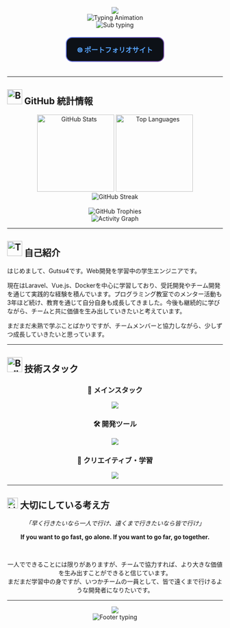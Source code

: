 <div align="center">

<!-- ヘッダーアニメーション -->
<picture>
  <source media="(prefers-color-scheme: dark)" srcset="https://capsule-render.vercel.app/api?type=waving&height=400&text=Yuya&fontSize=90&color=0:a855f7,50:06b6d4,100:8b5cf6&fontColor=ffffff&animation=twinkling&width=2400">
  <img src="https://capsule-render.vercel.app/api?type=waving&height=400&text=Yuya&fontSize=90&color=0:a855f7,50:06b6d4,100:8b5cf6&fontColor=ffffff&animation=twinkling&width=2400">
</picture>

<br>

<!-- メインタイピングアニメーション -->
<img src="https://readme-typing-svg.herokuapp.com?font=Fira+Code&size=22&duration=3000&pause=800&color=8B5CF6&center=true&vCenter=true&multiline=true&repeat=false&width=500&height=80&lines=🤝+共に学び%2C+共に成長するエンジニアへ;🚀+学びを力に+次の挑戦へ" alt="Typing Animation" />

<br>

<!-- サブタイピングアニメーション -->
<img src="https://readme-typing-svg.herokuapp.com?font=Fira+Code&size=14&duration=2000&pause=500&color=06B6D4&center=true&vCenter=true&width=500&lines=Laravel+•+Vue.js+•+Docker;教育と実務を通じて成長中;チームと支え合いながら成果をつくる" alt="Sub typing" />

<br>

<!-- ポートフォリオリンク -->
<div style="background: linear-gradient(135deg, #667eea 0%, #764ba2 100%); padding: 2px; border-radius: 15px; margin: 20px auto; display: inline-block;">
<div style="background: #0d1117; padding: 15px 25px; border-radius: 13px;">
<a href="https://infobeat.net" target="_blank" style="text-decoration: none;">
  <strong style="color: #58a6ff; font-size: 16px;">🌐 ポートフォリオサイト</strong>
</a>
</div>
</div>

</div>

---

## <img src="https://raw.githubusercontent.com/Tarikul-Islam-Anik/Animated-Fluent-Emojis/master/Emojis/Objects/Bar%20Chart.png" alt="Bar Chart" width="35" /> GitHub 統計情報

<div align="center">

<picture>
  <source media="(prefers-color-scheme: dark)" srcset="https://github-readme-stats.vercel.app/api?username=Gutsu4&show_icons=true&theme=tokyonight&include_all_commits=true&count_private=true&hide_border=true&bg_color=0d1117&title_color=a855f7&icon_color=06b6d4&text_color=c9d1d9&ring_color=8b5cf6">
  <img src="https://github-readme-stats.vercel.app/api?username=Gutsu4&show_icons=true&theme=tokyonight&include_all_commits=true&count_private=true&hide_border=true&bg_color=0d1117&title_color=a855f7&icon_color=06b6d4&text_color=c9d1d9&ring_color=8b5cf6" height="180em" alt="GitHub Stats"/>
</picture>

<picture>
  <source media="(prefers-color-scheme: dark)" srcset="https://github-readme-stats.vercel.app/api/top-langs/?username=Gutsu4&layout=compact&langs_count=8&theme=tokyonight&hide_border=true&bg_color=0d1117&title_color=a855f7&text_color=c9d1d9">
  <img src="https://github-readme-stats.vercel.app/api/top-langs/?username=Gutsu4&layout=compact&langs_count=8&theme=tokyonight&hide_border=true&bg_color=0d1117&title_color=a855f7&text_color=c9d1d9" height="180em" alt="Top Languages"/>
</picture>

</div>

<div align="center">
  <img src="https://streak-stats.demolab.com?user=Gutsu4&theme=tokyonight&hide_border=true&background=0D1117&stroke=8B5CF6&ring=A855F7&fire=06B6D4&currStreakLabel=C9D1D9" alt="GitHub Streak" />
</div>

<br>

<div align="center">
  <img src="https://github-profile-trophy.vercel.app/?username=Gutsu4&theme=onestar&no-frame=true&no-bg=true&margin-w=4&column=7" alt="GitHub Trophies" />
</div>

<div align="center">
  <img src="https://github-readme-activity-graph.vercel.app/graph?username=Gutsu4&bg_color=0d1117&color=a855f7&line=06b6d4&point=c9d1d9&area=true&hide_border=true&custom_title=コントリビューション・アクティビティ" alt="Activity Graph" />
</div>

---

## <img src="https://raw.githubusercontent.com/Tarikul-Islam-Anik/Animated-Fluent-Emojis/master/Emojis/People/Technologist.png" alt="Technologist" width="35" /> 自己紹介

はじめまして、Gutsu4です。Web開発を学習中の学生エンジニアです。

現在はLaravel、Vue.js、Dockerを中心に学習しており、受託開発やチーム開発を通じて実践的な経験を積んでいます。プログラミング教室でのメンター活動も3年ほど続け、教育を通じて自分自身も成長してきました。今後も継続的に学びながら、チームと共に価値を生み出していきたいと考えています。

まだまだ未熟で学ぶことばかりですが、チームメンバーと協力しながら、少しずつ成長していきたいと思っています。

---

## <img src="https://raw.githubusercontent.com/Tarikul-Islam-Anik/Animated-Fluent-Emojis/master/Emojis/Activities/Bullseye.png" alt="Bullseye" width="35" /> 技術スタック

<div align="center">

### 🎯 メインスタック
<a href="#"><img src="https://skillicons.dev/icons?i=php,laravel,js,ts,vue,python,mysql,docker&theme=dark&perline=6" /></a>

### 🛠️ 開発ツール
<a href="#"><img src="https://skillicons.dev/icons?i=git,github,vscode,linux,nginx,redis&theme=dark&perline=6" /></a>

### 🎨 クリエイティブ・学習
<a href="#"><img src="https://skillicons.dev/icons?i=unity,python,blender,figma&theme=dark&perline=5" /></a>

</div>

---

## <img src="https://raw.githubusercontent.com/Tarikul-Islam-Anik/Animated-Fluent-Emojis/master/Emojis/Objects/Light%20Bulb.png" alt="Light Bulb" width="25" /> 大切にしている考え方

<div align="center">

*「早く行きたいなら一人で行け、遠くまで行きたいなら皆で行け」*

**If you want to go fast, go alone. If you want to go far, go together.**

<br>

一人でできることには限りがありますが、チームで協力すれば、より大きな価値を生み出すことができると信じています。  
まだまだ学習中の身ですが、いつかチームの一員として、皆で遠くまで行けるような開発者になりたいです。

</div>

---

<div align="center">

<!-- フッターアニメーション -->
<picture>
  <source media="(prefers-color-scheme: dark)" srcset="https://capsule-render.vercel.app/api?type=waving&color=0:8b5cf6,50:06b6d4,100:a855f7&height=200&section=footer&animation=twinkling">
  <img src="https://capsule-render.vercel.app/api?type=waving&color=0:8b5cf6,50:06b6d4,100:a855f7&height=200&section=footer&animation=twinkling">
</picture>

<br>

<img src="https://readme-typing-svg.herokuapp.com?font=Fira+Code&size=12&duration=4000&pause=1000&color=06B6D4&center=true&vCenter=true&width=600&lines=ご覧いただき、ありがとうございました！;一緒に素晴らしいものを作りましょう✨;Thank+you+for+visiting+my+profile!" alt="Footer typing" />

</div>